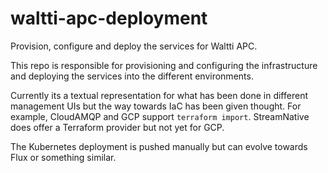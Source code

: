 # waltti-apc-deployment

Provision, configure and deploy the services for Waltti APC.

This repo is responsible for provisioning and configuring the infrastructure and deploying the services into the different environments.

Currently its a textual representation for what has been done in different management UIs but the way towards IaC has been given thought.
For example, CloudAMQP and GCP support `terraform import`.
StreamNative does offer a Terraform provider but not yet for GCP.

The Kubernetes deployment is pushed manually but can evolve towards Flux or something similar.
